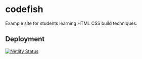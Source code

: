 # codefish
Example site for students learning HTML CSS build techniques. 


## Deployment
[![Netlify Status](https://api.netlify.com/api/v1/badges/646e13f0-de01-4fc3-a6bb-42f4f7b8be3d/deploy-status)](https://app.netlify.com/sites/codefish/deploys)
